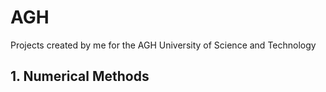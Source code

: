 # AGH
Projects created by me for the AGH University of Science and Technology

## 1. Numerical Methods
